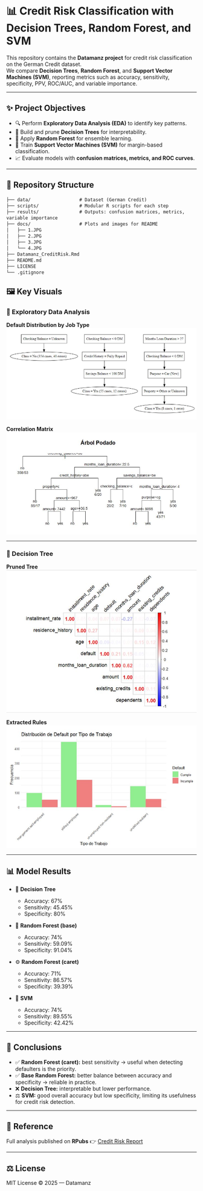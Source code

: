 # 📊 Credit Risk Classification with Decision Trees, Random Forest, and SVM

This repository contains the **Datamanz project** for credit risk classification on the German Credit dataset.  
We compare **Decision Trees**, **Random Forest**, and **Support Vector Machines (SVM)**, reporting metrics such as accuracy, sensitivity, specificity, PPV, ROC/AUC, and variable importance.  

---

## ✨ Project Objectives
- 🔍 Perform **Exploratory Data Analysis (EDA)** to identify key patterns.  
- 🌳 Build and prune **Decision Trees** for interpretability.  
- 🌲 Apply **Random Forest** for ensemble learning.  
- 🤖 Train **Support Vector Machines (SVM)** for margin-based classification.  
- 📈 Evaluate models with **confusion matrices, metrics, and ROC curves**.  

---

## 📂 Repository Structure

```
├── data/                  # Dataset (German Credit)
├── scripts/               # Modular R scripts for each step
├── results/               # Outputs: confusion matrices, metrics, variable importance
├── docs/                  # Plots and images for README
│   ├── 1.JPG
│   ├── 2.JPG
│   ├── 3.JPG
│   └── 4.JPG
├── Datamanz_CreditRisk.Rmd
├── README.md
├── LICENSE
└── .gitignore
```

## 🖼️ Key Visuals

### 🔎 Exploratory Data Analysis
**Default Distribution by Job Type**  
![Job Type Distribution](docs/1.JPG)

**Correlation Matrix**  
![Correlation Matrix](docs/2.JPG)

---

### 🌳 Decision Tree
**Pruned Tree**  
![Pruned Tree](docs/3.JPG)

**Extracted Rules**  
![Extracted Rules](docs/4.JPG)

---

## 📊 Model Results

- 🌳 **Decision Tree**  
  - Accuracy: 67%  
  - Sensitivity: 45.45%  
  - Specificity: 80%  

- 🌲 **Random Forest (base)**  
  - Accuracy: 74%  
  - Sensitivity: 59.09%  
  - Specificity: 91.04%  

- ⚙️ **Random Forest (caret)**  
  - Accuracy: 71%  
  - Sensitivity: 86.57%  
  - Specificity: 39.39%  

- 🤖 **SVM**  
  - Accuracy: 74%  
  - Sensitivity: 89.55%  
  - Specificity: 42.42%  

---

## 📝 Conclusions
- ✅ **Random Forest (caret):** best sensitivity → useful when detecting defaulters is the priority.  
- ✅ **Base Random Forest:** better balance between accuracy and specificity → reliable in practice.  
- ❌ **Decision Tree:** interpretable but lower performance.  
- ⚖️ **SVM:** good overall accuracy but low specificity, limiting its usefulness for credit risk detection.  

---

## 📌 Reference
Full analysis published on **RPubs** 👉 [Credit Risk Report](https://rpubs.com/Datamanz/CreditRisk)  

---

## ⚖️ License
MIT License © 2025 — Datamanz

